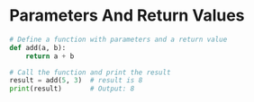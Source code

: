 # Parameters And Return Values

```python
# Define a function with parameters and a return value
def add(a, b):
    return a + b

# Call the function and print the result
result = add(5, 3)  # result is 8
print(result)       # Output: 8
```